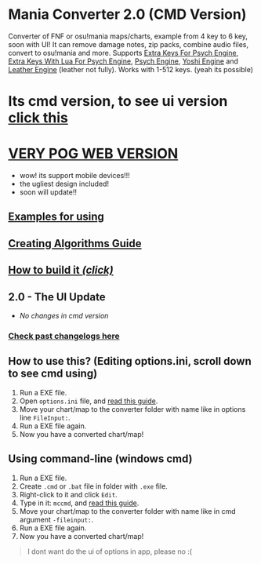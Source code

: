 # Mania Converter 2.0 (CMD Version)
Converter of FNF or osu!mania maps/charts, example from 4 key to 6 key, soon with UI! It can remove damage notes, zip packs, combine audio files, convert to osu!mania and more. Supports [Extra Keys For Psych Engine](https://gamebanana.com/mods/333373), [Extra Keys With Lua For Psych Engine](https://gamebanana.com/mods/352021), [Psych Engine](https://gamebanana.com/mods/309789), [Yoshi Engine](https://gamebanana.com/mods/352532) and [Leather Engine](https://gamebanana.com/mods/334945) (leather not fully). Works with 1-512 keys. (yeah its possible)

# Its cmd version, to see ui version [click this](https://github.com/TheLeerName/mania-converter/tree/main)

# [VERY POG WEB VERSION](https://theleername.github.io/mania-converter/)
- wow! its support mobile devices!!!
- the ugliest design included!
- soon will update!!

## [Examples for using](https://github.com/TheLeerName/mania-converter/blob/cmd/docs/examples.md)

## [Creating Algorithms Guide](https://github.com/TheLeerName/mania-converter/blob/cmd/docs/algorithms.md)

## [How to build it *(click)*](https://github.com/TheLeerName/mania-converter/blob/cmd/docs/building.md)

## 2.0 - The UI Update
- *No changes in cmd version*
### [Check past changelogs here](https://github.com/TheLeerName/mania-converter/blob/cmd/docs/changelogs.md)

## How to use this? (Editing options.ini, scroll down to see cmd using)
1. Run a EXE file.
2. Open `options.ini` file, and [read this guide](https://github.com/TheLeerName/mania-converter/blob/main/docs/guideoptions.md).
3. Move your chart/map to the converter folder with name like in options line `FileInput:`.
4. Run a EXE file again.
5. Now you have a converted chart/map!

## Using command-line (windows cmd)
1. Run a EXE file.
2. Create `.cmd` or `.bat` file in folder with `.exe` file.
3. Right-click to it and click `Edit`.
4. Type in it: `mccmd`, and [read this guide](https://github.com/TheLeerName/mania-converter/blob/main/docs/guideoptions.md).
5. Move your chart/map to the converter folder with name like in cmd argument `-fileinput:`.
6. Run a EXE file again.
7. Now you have a converted chart/map!

> I dont want do the ui of options in app, please no :(
